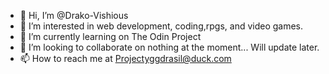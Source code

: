 - 👋 Hi, I’m @Drako-Vishious
- 👀 I’m interested in web development, coding,rpgs, and video games.
- 🌱 I’m currently learning on The Odin Project
- 💞️ I’m looking to collaborate on nothing at the moment... Will update later.
- 📫 How to reach me at Projectyggdrasil@duck.com

<!---
Drako-Vishious/Drako-Vishious is a ✨ special ✨ repository because its `README.md` (this file) appears on your GitHub profile.
You can click the Preview link to take a look at your changes.
--->
